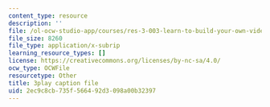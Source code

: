 ```yaml
---
content_type: resource
description: ''
file: /ol-ocw-studio-app/courses/res-3-003-learn-to-build-your-own-videogame-with-the-unity-game-engine-and-microsoft-kinect-january-iap-2017/2ec9c8cb735f566492d3098a00b32397_gBD44yITfrw.vtt
file_size: 8260
file_type: application/x-subrip
learning_resource_types: []
license: https://creativecommons.org/licenses/by-nc-sa/4.0/
ocw_type: OCWFile
resourcetype: Other
title: 3play caption file
uid: 2ec9c8cb-735f-5664-92d3-098a00b32397
---
```


